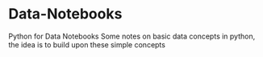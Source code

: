 # Data-Notebooks
Python for Data Notebooks
Some notes on basic data concepts in python, the idea is to build upon these simple concepts 
